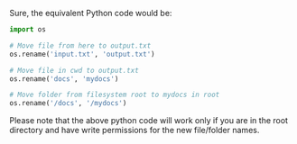 Sure, the equivalent Python code would be:

```python
import os

# Move file from here to output.txt 
os.rename('input.txt', 'output.txt')

# Move file in cwd to output.txt
os.rename('docs', 'mydocs')

# Move folder from filesystem root to mydocs in root
os.rename('/docs', '/mydocs')
```
Please note that the above python code will work only if you are in the root directory and have write permissions for the new file/folder names.
